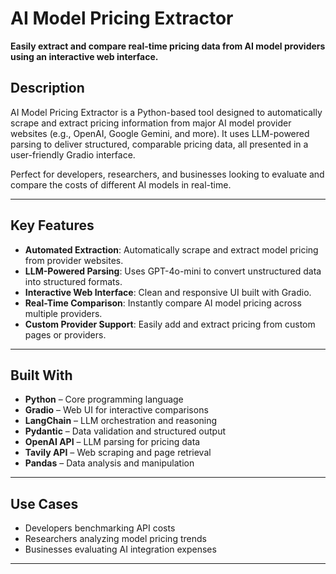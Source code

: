 # AI Model Pricing Extractor

**Easily extract and compare real-time pricing data from AI model providers using an interactive web interface.**

## Description

AI Model Pricing Extractor is a Python-based tool designed to automatically scrape and extract pricing information from major AI model provider websites (e.g., OpenAI, Google Gemini, and more). It uses LLM-powered parsing to deliver structured, comparable pricing data, all presented in a user-friendly Gradio interface.

Perfect for developers, researchers, and businesses looking to evaluate and compare the costs of different AI models in real-time.

---

## Key Features

- **Automated Extraction**: Automatically scrape and extract model pricing from provider websites.
- **LLM-Powered Parsing**: Uses GPT-4o-mini to convert unstructured data into structured formats.
- **Interactive Web Interface**: Clean and responsive UI built with Gradio.
- **Real-Time Comparison**: Instantly compare AI model pricing across multiple providers.
- **Custom Provider Support**: Easily add and extract pricing from custom pages or providers.

---

## Built With

- **Python** – Core programming language  
- **Gradio** – Web UI for interactive comparisons  
- **LangChain** – LLM orchestration and reasoning  
- **Pydantic** – Data validation and structured output  
- **OpenAI API** – LLM parsing for pricing data  
- **Tavily API** – Web scraping and page retrieval  
- **Pandas** – Data analysis and manipulation

---

## Use Cases

- Developers benchmarking API costs  
- Researchers analyzing model pricing trends  
- Businesses evaluating AI integration expenses  

---
